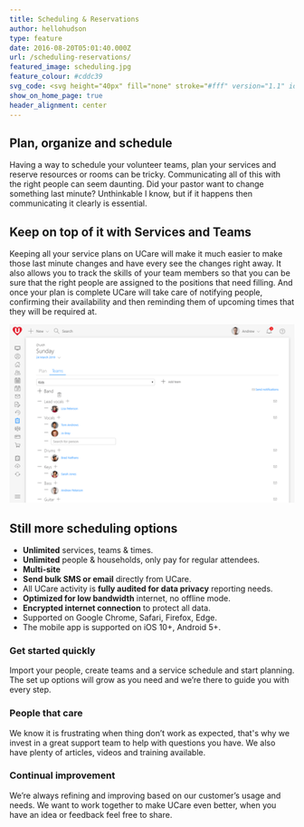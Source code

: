 ```yaml
---
title: Scheduling & Reservations
author: hellohudson
type: feature
date: 2016-08-20T05:01:40.000Z
url: /scheduling-reservations/
featured_image: scheduling.jpg
feature_colour: #cddc39
svg_code: <svg height="40px" fill="none" stroke="#fff" version="1.1" id="Layer_1" xmlns="http://www.w3.org/2000/svg" xmlns:xlink="http://www.w3.org/1999/xlink" x="0px" y="0px" viewBox="0 0 24 24" style="enable-background:new 0 0 24 24;" xml:space="preserve"><g id="Layer_2"><g id="New_icons"> <polyline class="st0" points="18,11.5 10.5,19.5 7,16 "/> <polyline class="st0" points="4.5,2.5 0.5,2.5 0.5,23.5 23.5,23.5 23.5,2.5 19.5,2.5 "/> <rect x="4.5" y="0.5" class="st0" width="3" height="4"/> <rect x="16.5" y="0.5" class="st0" width="3" height="4"/> <line class="st0" x1="7.5" y1="2.5" x2="16.5" y2="2.5"/> <line class="st0" x1="0.5" y1="7.5" x2="23.5" y2="7.5"/> </g></g></svg>
show_on_home_page: true
header_alignment: center
---
```


## Plan, organize and schedule

Having a way to schedule your volunteer teams, plan your services and reserve resources or rooms can be tricky. Communicating all of this with the right people can seem daunting. Did your pastor want to change something last minute? Unthinkable I know, but if it happens then communicating it clearly is essential.

## Keep on top of it with Services and Teams

Keeping all your service plans on UCare will make it much easier to make those last minute changes and have every see the changes right away. It also allows you to track the skills of your team members so that you can be sure that the right people are assigned to the positions that need filling. And once your plan is complete UCare will take care of notifying people, confirming their availability and then reminding them of upcoming times that they will be required at.

![](services.png)

## Still more scheduling options

*   **Unlimited** services, teams & times.
*   **Unlimited** people & households, only pay for regular attendees.
*   **Multi-site**
*   **Send bulk SMS or email** directly from UCare.
*   All UCare activity is **fully audited for data privacy** reporting needs.
*   **Optimized for low bandwidth** internet, no offline mode.
*   **Encrypted internet connection** to protect all data.
*   Supported on Google Chrome, Safari, Firefox, Edge.
*   The mobile app is supported on iOS 10+, Android 5+.

### Get started quickly

Import your people, create teams and a service schedule and start planning. The set up options will grow as you need and we’re there to guide you with every step.

### People that care

We know it is frustrating when thing don’t work as expected, that's why we invest in a great support team to help with questions you have. We also have plenty of articles, videos and training available.

### Continual improvement

We’re always refining and improving based on our customer’s usage and needs. We want to work together to make UCare even better, when you have an idea or feedback feel free to share.